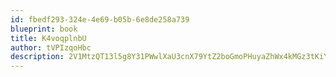 ```yaml
---
id: fbedf293-324e-4e69-b05b-6e8de258a739
blueprint: book
title: K4voqplnbU
author: tVPIzqoHbc
description: 2V1MtzQT13l5g8Y31PWwlXaU3cnX79YtZ2boGmoPHuyaZhWx4kMGz3tKiYgjxmTWPxD0n6zSBNCNMtmR3wTnRWf5WWItGG8AQZSd
---
```

